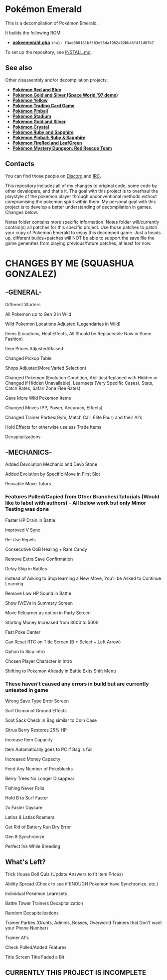 # Pokémon Emerald

This is a decompilation of Pokémon Emerald.

It builds the following ROM:

* [**pokeemerald.gba**](https://datomatic.no-intro.org/index.php?page=show_record&s=23&n=1961) `sha1: f3ae088181bf583e55daf962a92bb46f4f1d07b7`

To set up the repository, see [INSTALL.md](INSTALL.md).


## See also

Other disassembly and/or decompilation projects:
* [**Pokémon Red and Blue**](https://github.com/pret/pokered)
* [**Pokémon Gold and Silver (Space World '97 demo)**](https://github.com/pret/pokegold-spaceworld)
* [**Pokémon Yellow**](https://github.com/pret/pokeyellow)
* [**Pokémon Trading Card Game**](https://github.com/pret/poketcg)
* [**Pokémon Pinball**](https://github.com/pret/pokepinball)
* [**Pokémon Stadium**](https://github.com/pret/pokestadium)
* [**Pokémon Gold and Silver**](https://github.com/pret/pokegold)
* [**Pokémon Crystal**](https://github.com/pret/pokecrystal)
* [**Pokémon Ruby and Sapphire**](https://github.com/pret/pokeruby)
* [**Pokémon Pinball: Ruby & Sapphire**](https://github.com/pret/pokepinballrs)
* [**Pokémon FireRed and LeafGreen**](https://github.com/pret/pokefirered)
* [**Pokémon Mystery Dungeon: Red Rescue Team**](https://github.com/pret/pmd-red)


## Contacts

You can find those people on [Discord](https://discord.gg/d5dubZ3) and [IRC](https://web.libera.chat/?#pret).

This repository includes all of my changes to original code, some code by other developers, and that's it. The goal with this project is to overhaul the playstyle of the pokemon player through unconventional methods without compromising the pokemon spirit within them. My personal goal with this project is to develop a better understanding of decompilation in games. Changes below. 

Notes folder contains more specific information. Notes folder will/currently contain(s) all patches for this specific project. Use those patches to patch your copy of Pokemon Emerald to enjoy this decomped game. Just a heads up, different builds+patches will NOT be able to support the save file the game generates from playing previous/future patches, at least for now.

# CHANGES BY ME (SQUASHUA GONZALEZ)

## -GENERAL-

Different Starters

All Pokemon up to Gen 3 in Wild

Wild Pokemon Locations Adjusted (Legendaries in Wild)

Items (Locations, Heal Effects, All Should be Replaceable Now in Some Fashion)

Item Prices Adjusted/Raised

Changed Pickup Table

Shops Adjusted(More Varied Selection)

Changed Pokemon (Evolution Condition, Abilities(Replaced with Hidden or Changed if Hidden Unavailable), Learnsets (Very Specific Cases), Stats, Catch Rates, Safari Zone Flee Rates)

Gave More Wild Pokemon Items

Changed Moves (PP, Power, Accuracy, Effects)

Changed Trainer Parties(Gym, Match Call, Elite Four) and their AI's

Hold Effects for otherwise useless Trade Items

Decapitalizations

## -MECHANICS-

Added Devolution Mechanic and Devo Stone

Added Evolution by Specific Move in First Slot

Reusable Move Tutors 

### Features Pulled/Copied from Other Branches/Tutorials (Would like to label with authors) - All below work but only Minor Testing was done

Faster HP Drain in Battle

Improved V Sync

Re-Use Repels

Consecutive OoB Healing + Rare Candy

Remove Extra Save Confirmation

Delay Skip in Battles

Instead of Asking to Stop learning a New Move, You'll be Asked to Continue Learning

Remove Low HP Sound in Battle

Show IV/EVs in Summary Screen

Move Relearner as option in Party Screen

Starting Money Increased from 3000 to 5000

Fast Poke Center

Can Reset RTC on Title Screen (B + Select + Left Arrow)

Option to Skip Intro

Chosen Player Character in Intro

Shifting to Pokemon Already in Battle Exits Shift Menu

### These haven't caused any errors in build but are currently untested in game

Wrong Save Type Error Screen

Surf Dismount Ground Effects	

Soot Sack Check in Bag similar to Coin Case

Sitrus Berry Restores 25% HP

Increase Item Capacity

Item Automatically goes to PC if Bag is full

Increased Money Capacity

Feed Any Number of Pokeblocks

Berry Trees No Longer Disappear

Fishing Never Fails

Hold B to Surf Faster

2x Faster Daycare

Latios & Latias Roamers

Get Rid of Battery Run Dry Error

Gen 8 Synchronize

Perfect IVs While Breeding

## What's Left?

Trick House Doll Quiz (Update Answers to fit Item Prices)

Ability Spread (Check to see if ENOUGH Pokemon have Synchronize, etc.)

Individual Pokemon Learnsets

Battle Tower Trainers Decapitalization

Random Decapitalizations

Trainer Parties (Grunts, Admins, Bosses, Overworld Trainers that Don't want your Phone Number)

Trainer AI's

Check Pulled/Added Features

Title Screen Title Faded a Bit

## CURRENTLY THIS PROJECT IS INCOMPLETE
